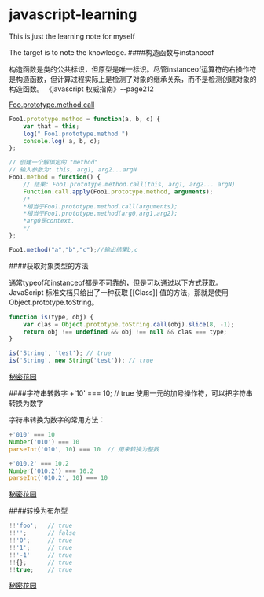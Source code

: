 # javascript-learning
This is just the learning note for myself

The target is to note the knowledge.
####构造函数与instanceof

构造函数是类的公共标识，但原型是唯一标识。尽管instanceof运算符的右操作符是构造函数，但计算过程实际上是检测了对象的继承关系，而不是检测创建对象的构造函数。
《javascript 权威指南》--page212
</br>

[Foo.prototype.method.call](https://segmentfault.com/q/1010000005778821)

```javascript
Foo1.prototype.method = function(a, b, c) {
   	var that = this;
   	log(" Foo1.prototype.method ")
    console.log( a, b, c);
};

// 创建一个解绑定的 "method"
// 输入参数为: this, arg1, arg2...argN
Foo1.method = function() {
    // 结果: Foo1.prototype.method.call(this, arg1, arg2... argN)
    Function.call.apply(Foo1.prototype.method, arguments);
    /*
    *相当于Foo1.prototype.method.call(arguments);
    *相当于Foo1.prototype.method(arg0,arg1,arg2);
    *arg0是context.
    */
};

Foo1.method("a","b","c");//输出结果b,c
```
####获取对象类型的方法

通常typeof和instanceof都是不可靠的，但是可以通过以下方式获取。
JavaScript 标准文档只给出了一种获取 [[Class]] 值的方法，那就是使用 Object.prototype.toString。
```javascript
function is(type, obj) {
    var clas = Object.prototype.toString.call(obj).slice(8, -1);
    return obj !== undefined && obj !== null && clas === type;
}

is('String', 'test'); // true
is('String', new String('test')); // true

```

[秘密花园](http://bonsaiden.github.io/JavaScript-Garden/zh/)

####字符串转数字
+'10' === 10; // true
使用一元的加号操作符，可以把字符串转换为数字

字符串转换为数字的常用方法：
```javascript
+'010' === 10
Number('010') === 10
parseInt('010', 10) === 10  // 用来转换为整数

+'010.2' === 10.2
Number('010.2') === 10.2
parseInt('010.2', 10) === 10
```

[秘密花园](http://bonsaiden.github.io/JavaScript-Garden/zh/)

####转换为布尔型
```javascript
!!'foo';   // true
!!'';      // false
!!'0';     // true
!!'1';     // true
!!'-1'     // true
!!{};      // true
!!true;    // true
```
[秘密花园](http://bonsaiden.github.io/JavaScript-Garden/zh/)
